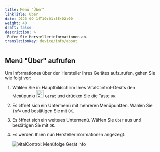 ```yaml
---
title: Menü "Über"
linkTitle: Über
date: 2023-09-14T10:01:35+02:00
weight: 40
draft: false
description: >
 Rufen Sie Herstellerinformationen ab.
translationKey: device/info/about
---
```

## Menü "Über" aufrufen

Um Informationen über den Hersteller Ihres Gerätes aufzurufen, gehen Sie wie folgt vor:

1. Wählen Sie im Hauptbildschirm Ihres VitalControl-Geräts den Menüpunkt <img src="/icons/device.svg" width="25" align="bottom" alt="Gerät" /> `Gerät` und drücken Sie die Taste `OK`.

2. Es öffnet sich ein Untermenü mit mehreren Menüpunkten. Wählen Sie `Info` und bestätigen Sie mit `OK`.

3. Es öffnet sich ein weiteres Untermenü. Wählen Sie `Über` aus und bestätigen Sie mit `OK`.

4. Es werden Ihnen nun Herstellerinformationen angezeigt.

    ![VitalControl: Menüfolge Gerät Info](../bilder/ueber.png "Herstellerinformationen aufrufen")
